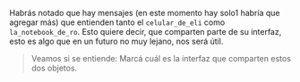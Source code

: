 Habrás notado que hay mensajes (en este momento hay solo1 habría que agregar más) que entienden tanto el `celular_de_eli` como `la_notebook_de_ro`.
Esto quiere decir, que comparten parte de su interfaz, esto es algo que en un futuro no muy lejano, nos será útil.

> Veamos si se entiende: Marcá cuál es la interfaz que comparten estos dos objetos.